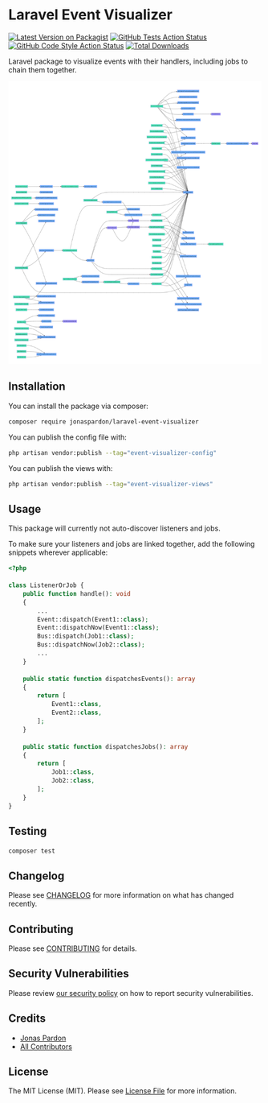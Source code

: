 
# Laravel Event Visualizer

[![Latest Version on Packagist](https://img.shields.io/packagist/v/jonaspardon/laravel-event-visualizer.svg?style=flat-square)](https://packagist.org/packages/jonaspardon/laravel-event-visualizer)
[![GitHub Tests Action Status](https://img.shields.io/github/workflow/status/jonaspardon/laravel-event-visualizer/run-tests?label=tests)](https://github.com/jonaspardon/laravel-event-visualizer/actions?query=workflow%3Arun-tests+branch%3Amain)
[![GitHub Code Style Action Status](https://img.shields.io/github/workflow/status/jonaspardon/laravel-event-visualizer/Check%20&%20fix%20styling?label=code%20style)](https://github.com/jonaspardon/laravel-event-visualizer/actions?query=workflow%3A"Check+%26+fix+styling"+branch%3Amain)
[![Total Downloads](https://img.shields.io/packagist/dt/jonaspardon/laravel-event-visualizer.svg?style=flat-square)](https://packagist.org/packages/jonaspardon/laravel-event-visualizer)

Laravel package to visualize events with their handlers, including jobs to chain them together.

<img src="./example.png" />

## Installation

You can install the package via composer:

```bash
composer require jonaspardon/laravel-event-visualizer
```

You can publish the config file with:

```bash
php artisan vendor:publish --tag="event-visualizer-config"
```

You can publish the views with:

```bash
php artisan vendor:publish --tag="event-visualizer-views"
```

## Usage

This package will currently not auto-discover listeners and jobs.

To make sure your listeners and jobs are linked together, add the following snippets wherever applicable:

```php
<?php

class ListenerOrJob {
    public function handle(): void
    {
        ...
        Event::dispatch(Event1::class);
        Event::dispatchNow(Event1::class);
        Bus::dispatch(Job1::class);
        Bus::dispatchNow(Job2::class);
        ...
    }

    public static function dispatchesEvents(): array
    {
        return [
            Event1::class,
            Event2::class,
        ];
    }
    
    public static function dispatchesJobs(): array
    {
        return [
            Job1::class,
            Job2::class,
        ];
    }
}
```

## Testing

```bash
composer test
```

## Changelog

Please see [CHANGELOG](CHANGELOG.md) for more information on what has changed recently.

## Contributing

Please see [CONTRIBUTING](https://github.com/spatie/.github/blob/main/CONTRIBUTING.md) for details.

## Security Vulnerabilities

Please review [our security policy](../../security/policy) on how to report security vulnerabilities.

## Credits

- [Jonas Pardon](https://github.com/JonasPardon)
- [All Contributors](../../contributors)

## License

The MIT License (MIT). Please see [License File](LICENSE.md) for more information.
